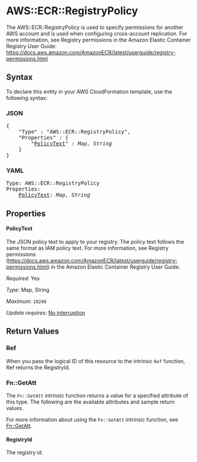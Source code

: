 # AWS::ECR::RegistryPolicy

The AWS::ECR::RegistryPolicy is used to specify permissions for another AWS account and is used when configuring cross-account replication. For more information, see Registry permissions in the Amazon Elastic Container Registry User Guide: https://docs.aws.amazon.com/AmazonECR/latest/userguide/registry-permissions.html

## Syntax

To declare this entity in your AWS CloudFormation template, use the following syntax:

### JSON

<pre>
{
    "Type" : "AWS::ECR::RegistryPolicy",
    "Properties" : {
        "<a href="#policytext" title="PolicyText">PolicyText</a>" : <i>Map, String</i>
    }
}
</pre>

### YAML

<pre>
Type: AWS::ECR::RegistryPolicy
Properties:
    <a href="#policytext" title="PolicyText">PolicyText</a>: <i>Map, String</i>
</pre>

## Properties

#### PolicyText

The JSON policy text to apply to your registry. The policy text follows the same format as IAM policy text. For more information, see Registry permissions (https://docs.aws.amazon.com/AmazonECR/latest/userguide/registry-permissions.html) in the Amazon Elastic Container Registry User Guide.

_Required_: Yes

_Type_: Map, String

_Maximum_: <code>10240</code>

_Update requires_: [No interruption](https://docs.aws.amazon.com/AWSCloudFormation/latest/UserGuide/using-cfn-updating-stacks-update-behaviors.html#update-no-interrupt)

## Return Values

### Ref

When you pass the logical ID of this resource to the intrinsic `Ref` function, Ref returns the RegistryId.

### Fn::GetAtt

The `Fn::GetAtt` intrinsic function returns a value for a specified attribute of this type. The following are the available attributes and sample return values.

For more information about using the `Fn::GetAtt` intrinsic function, see [Fn::GetAtt](https://docs.aws.amazon.com/AWSCloudFormation/latest/UserGuide/intrinsic-function-reference-getatt.html).

#### RegistryId

The registry id.

